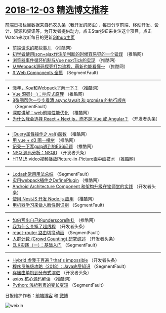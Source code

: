 # [2018-12-03 精选博文推荐](https://toutiao.qdkfweb.cn/date/2018/12/03)

[前端日报](https://qdkfweb.cn/c/news)栏目数据来自[码农头条](https://toutiao.qdkfweb.cn/)（我开发的爬虫），每日分享前端、移动开发、设计、资源和资讯等，为开发者提供动力，点击Star按钮来关注这个项目，点击Watch来收听每日的更新[Github主页](https://github.com/kujian/frontendDaily)
* [前端请求的那些事儿](https://toutiao.qdkfweb.cn/93499.html) （推酷网）
* [初学者使用json+ajax作注册判断的时候容易犯的一个错误](https://toutiao.qdkfweb.cn/93484.html) （推酷网）
* [浏览器事件循环机制与Vue nextTick的实现](https://toutiao.qdkfweb.cn/93498.html) （推酷网）
* [从Webpack源码探究打包流程，萌新也能看懂～](https://toutiao.qdkfweb.cn/93494.html) （推酷网）
* [# Web Components 全揽](https://toutiao.qdkfweb.cn/93453.html) （SegmentFault）

***
* [骚年，Koa和Webpack了解一下？](https://toutiao.qdkfweb.cn/93495.html) （推酷网）
* [Vue 源码(一)：响应式原理](https://toutiao.qdkfweb.cn/93488.html) （推酷网）
* [8张图帮你一步步看清 async/await 和 promise 的执行顺序](https://toutiao.qdkfweb.cn/93448.html) （SegmentFault）
* [深度讲解：web前端性能优化](https://toutiao.qdkfweb.cn/93491.html) （推酷网）
* [为什么我会选择 React + Next.js，而不是 Vue 或 Angular？](https://toutiao.qdkfweb.cn/93462.html) （开发者头条）

***
* [jQuery属性操作之.val()函数](https://toutiao.qdkfweb.cn/93487.html) （推酷网）
* [用 vue + d3 画一棵树](https://toutiao.qdkfweb.cn/93489.html) （推酷网）
* [记录一下写gulp遇到的ES6问题](https://toutiao.qdkfweb.cn/93493.html) （推酷网）
* [NSQ 源码分析：NSQD](https://toutiao.qdkfweb.cn/93464.html) （开发者头条）
* [HTML5 video视频播放Picture-in-Picture画中画技术](https://toutiao.qdkfweb.cn/93485.html) （推酷网）

***
* [Lodash常用用法总结](https://toutiao.qdkfweb.cn/93454.html) （SegmentFault）
* [实用webpack插件之DefinePlugin](https://toutiao.qdkfweb.cn/93496.html) （推酷网）
* [Android Architecture Component 和架构升级在铭师堂的实践](https://toutiao.qdkfweb.cn/93465.html) （开发者头条）
* [使用 NestJS 开发 Node.js 应用](https://toutiao.qdkfweb.cn/93486.html) （推酷网）
* [用机器学习来做人脸性别识别](https://toutiao.qdkfweb.cn/93455.html) （SegmentFault）

***
* [如何写出自己的underscore防抖](https://toutiao.qdkfweb.cn/93497.html) （推酷网）
* [我为什么关掉了超线程](https://toutiao.qdkfweb.cn/93466.html) （开发者头条）
* [react-router 路由切换动画](https://toutiao.qdkfweb.cn/93456.html) （SegmentFault）
* [人群计数 (Crowd Counting) 研究综述](https://toutiao.qdkfweb.cn/93467.html) （开发者头条）
* [ELK实践（一）：基础入门](https://toutiao.qdkfweb.cn/93457.html) （SegmentFault）

***
* [Hybrid 虐我千百遍？that&#039;s impossible](https://toutiao.qdkfweb.cn/93468.html) （开发者头条）
* [程序员练级攻略（2018）：Java底层知识](https://toutiao.qdkfweb.cn/93458.html) （SegmentFault）
* [存储由单机到分布式演进](https://toutiao.qdkfweb.cn/93469.html) （开发者头条）
* [axios 核心源码解读](https://toutiao.qdkfweb.cn/93490.html) （推酷网）
* [Python: 浅析列表的变长变短](https://toutiao.qdkfweb.cn/93459.html) （SegmentFault）

日报维护作者：[前端博客](https://qdkfweb.cn/) 和 [微博](https://qdkfweb.cn/go/weibo)

![weixin](https://user-images.githubusercontent.com/3055447/38468989-651132ac-3b80-11e8-8e6b-15122322a9d7.png)